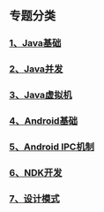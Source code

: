 ## 专题分类
### [1、Java基础](./java)
### [2、Java并发](./concurrency)
### [3、Java虚拟机](./jvm)
### [4、Android基础](./android)
### [5、Android IPC机制](./ipc)
### [6、NDK开发](./ndk)
### [7、设计模式](./design-pattern)
